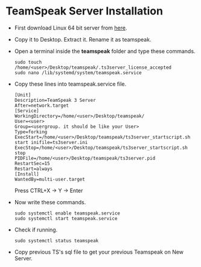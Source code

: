 # TeamSpeak Server Installation

 - First download Linux 64 bit server from [here](https://www.teamspeak.com/en/downloads/#server).
 - Copy it to Desktop. Extract it. Rename it as teamspeak.
 - Open a terminal inside the **teamspeak** folder and type these commands.
   ```
   sudo touch /home/<user>/Desktop/teamspeak/.ts3server_license_accepted
   sudo nano /lib/systemd/system/teamspeak.service
   ```

 - Copy these lines into teamspeak.service file.
   ```
   [Unit]
   Description=TeamSpeak 3 Server
   After=network.target
   [Service]
   WorkingDirectory=/home/<user>/Desktop/teamspeak/
   User=<user>
   Group=<usergroup. it should be like your User>
   Type=forking
   ExecStart=/home/<user>/Desktop/teamspeak/ts3server_startscript.sh start inifile=ts3server.ini
   ExecStop=/home/<user>/Desktop/teamspeak/ts3server_startscript.sh stop
   PIDFile=/home/<user>/Desktop/teamspeak/ts3server.pid
   RestartSec=15
   Restart=always
   [Install]
   WantedBy=multi-user.target
   ```
   Press CTRL+X -> Y -> Enter
 - Now write these commands.
   ```
   sudo systemctl enable teamspeak.service
   sudo systemctl start teamspeak.service
   ```
 - Check if running.
   ```
   sudo systemctl status teamspeak
   ```
 - Copy previous TS's sql file to get your previous Teamspeak on New Server.
